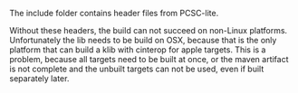The include folder contains header files from PCSC-lite.

Without these headers, the build  can not succeed on non-Linux platforms.
Unfortunately the lib needs to be build on OSX, because that is the only platform that can build a klib with cinterop for apple targets.
This is a problem, because all targets need to be built at once, or the maven artifact is not complete and the unbuilt targets can not be used, even if built separately later.
